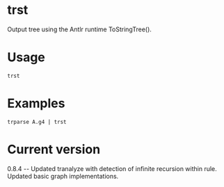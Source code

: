 # trst

Output tree using the Antlr runtime ToStringTree().

# Usage

    trst

# Examples

    trparse A.g4 | trst

# Current version

0.8.4 -- Updated tranalyze with detection of infinite recursion within rule. Updated basic graph implementations.
